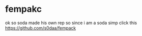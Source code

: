 # fempakc

ok so soda made his own rep so since i am a soda simp click this https://github.com/s0daa/fempack
